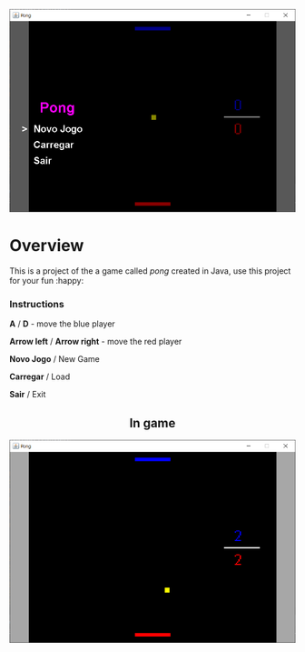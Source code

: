 <img src="img/print-readme.PNG"></img>

# Overview 

This is a project of the a game called _pong_ created in Java, use this project for your fun :happy:

### Instructions

**A** / **D** - move the blue player

**Arrow left** / **Arrow right** - move the red player

**Novo Jogo** / New Game

**Carregar** / Load

**Sair** / Exit

<h2 style="text-align:center;">In game</h2>

<img src="img/print-02-readme.PNG"></img>